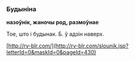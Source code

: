 ### Будыніна
**назоўнік, жаночы род, размоўнае**

Тое, што і будынак. Б. ў адзін наверх.

<a rel="author">[http://rv-blr.com/](http://rv-blr.com/slounik.jsp?letterId=0&maskId=0&pageId=430)</a>
